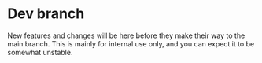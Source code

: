 # Dev branch

New features and changes will be here before they make their way to the main branch. This is mainly for internal use only, and you can expect it to be somewhat unstable.